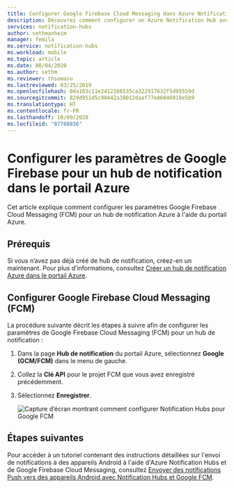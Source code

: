 ```yaml
---
title: Configurer Google Firebase Cloud Messaging dans Azure Notification Hubs | Microsoft Docs
description: Découvrez comment configurer un Azure Notification Hub avec des paramètres Google Firebase Cloud Messaging.
services: notification-hubs
author: sethmanheim
manager: femila
ms.service: notification-hubs
ms.workload: mobile
ms.topic: article
ms.date: 08/04/2020
ms.author: sethm
ms.reviewer: thsomasu
ms.lastreviewed: 03/25/2019
ms.openlocfilehash: 0da103c11e2412108535ca322917632f5d95559d
ms.sourcegitcommit: 829d951d5c90442a38012daaf77e86046018e5b9
ms.translationtype: HT
ms.contentlocale: fr-FR
ms.lasthandoff: 10/09/2020
ms.locfileid: "87760836"
---
```

# <a name="configure-google-firebase-settings-for-a-notification-hub-in-the-azure-portal"></a>Configurer les paramètres de Google Firebase pour un hub de notification dans le portail Azure

Cet article explique comment configurer les paramètres Google Firebase Cloud Messaging (FCM) pour un hub de notification Azure à l'aide du portail Azure.  

## <a name="prerequisites"></a>Prérequis

Si vous n’avez pas déjà créé de hub de notification, créez-en un maintenant. Pour plus d’informations, consultez [Créer un hub de notification Azure dans le portail Azure](create-notification-hub-portal.md).

## <a name="configure-google-firebase-cloud-messaging-fcm"></a>Configurer Google Firebase Cloud Messaging (FCM)

La procédure suivante décrit les étapes à suivre afin de configurer les paramètres de Google Firebase Cloud Messaging (FCM) pour un hub de notification :

1. Dans la page **Hub de notification** du portail Azure, sélectionnez **Google (GCM/FCM)** dans le menu de gauche.
2. Collez la **Clé API** pour le projet FCM que vous avez enregistré précédemment.
3. Sélectionnez **Enregistrer**.

   ![Capture d’écran montrant comment configurer Notification Hubs pour Google FCM](./media/notification-hubs-android-push-notification-google-fcm-get-started/fcm-server-key.png)

## <a name="next-steps"></a>Étapes suivantes

Pour accéder à un tutoriel contenant des instructions détaillées sur l'envoi de notifications à des appareils Android à l'aide d'Azure Notification Hubs et de Google Firebase Cloud Messaging, consultez [Envoyer des notifications Push vers des appareils Android avec Notification Hubs et Google FCM](notification-hubs-android-push-notification-google-fcm-get-started.md).

